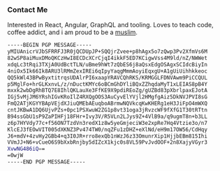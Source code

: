 ### Contact Me
Interested in React, Angular, GraphQL and tooling. 
Loves to teach code, coffee addict, and i am proud to be a [muslim](https://muslim.or.id/430-mari-mengenal-manhaj-salaf.html).

```sh
-----BEGIN PGP MESSAGE-----
yMIUAnicrVJbSFRRFJ3R0jQCDUpJP+SQQjrZvee+p8hAgx5o7zQwp3Pv2XfmVs6M
82wSP8aiMuxDMoQKCzHwI8ECDcXCrCjqI4ikkF5ED7KCigwVss4M9ld/nZ/NWWet
xdqLc3tRqi3TXjA0UdBctTLN/uBme9hWt7zQbES6j8aQsxEdgOSAgxSCIdcBiyIn
4niOx5Ik66Ik8ARU3lRMmZexIREi6qIpyYaqgMmmAoyiEqxgU+A1gUiUihhkkeoc
QQ5kWl43BPwByxtitrqsUDAlrPI6xaapYRAVCQhRKS/KRMGGLFDNVAwm9PiCCQUL
p5MglFo+hrGLKxnvL/z/nDuctKMYc6oBCmGhDYliBQxZZhqdaMyT1xLEIAS8pB4Y
mxxk2wbDgRhBTQ7E8IhlQKLauXe3FfKE9X9pdiREoZg/gUZBd83pXbrlpaxEJotA
IGj5vMjJM6YRshIGvKRoIlZ4RXQgOOS3AuCyvElYVjl2HMgfgAiz5DkNVJPVI8sG
FmQ2ATjKGYYBApVEjdXJiuQMEbAEuqboABrmwNQVkcqKwKHERg1eH3JiFpO4mWXQ
cntJKBwA1DQ6UjvPZs+0pc1PSXwuW2ZG1p8vt31oga3jRvzcWF9fXfG1T30tRTtn
B94ssGbU1sP9ZaPIHFj18FHr+Ivy3V/R5VLn2LJys9Z+4VlB9a/q9ugmT8n+b3LL
z6p7HYVdy77c+f56ON7TzdVn3redX1z8w5yeGmjeciW3e2xpRe7Hq4Vtzie3o/n7
KlcEJ3fEOwVIT005dXKNZ3Pv474TW0/nqZFu1zDHZ+eXlNd/eH9m17OW56/CdHqy
J6+mdV+4zvHy2GBb4+q3I0JR+rro8exQb1nWzJ6z33OmunrXip1HjjbEBm815Ihi
VVmJJ+N6+vCueO6S9bXxbRnjby5dIZcX1kjc0s8VL59PvJvdOOF+2n8XajyVGyr3
XvwNG486iQ==
=0wjW
-----END PGP MESSAGE-----
```
